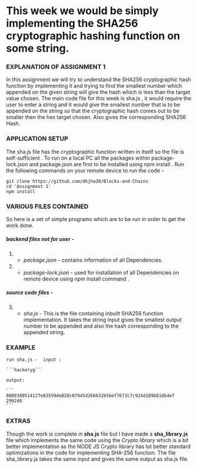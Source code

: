# This week we would be simply implementing the SHA256 cryptographic hashing function on some string.

### EXPLANATION OF ASSIGNMENT 1
In this assignment we will try to understand the SHA256 cryptographic hash function by implementing it and trying to find the smallest number which appended on the given string will give the hash which is less than the target value chosen.
The main code file for this week is sha.js , it would require the user to enter a string and it would give the smallest number that is to be appended on the string so that the cryptographic hash comes out to be smaller then the hex target chosen. Also gives the corresponding SHA256 Hash. 


### APPLICATION SETUP
The sha.js file has the cryptographic function written in itself so the file is self-sufficient . To run on a local PC all the packages within package-lock.json and package.json are first to be installed using npm install .
Run the following commands on your remote device to run the code -
```
git clone https://github.com/dkjha20/Blocks-and-Chains
cd 'Assignment 1'
npm install
```


### VARIOUS FILES CONTAINED
So here is a set of simple programs which are to be run in order to get the work done.

##### backend files not for user -
1) - *package.json* - contains information of all Dependencies.
2) - *package-lock.json* - used for installation of all Dependencies on remote device using npm install command .

##### source code files -
3) - *sha.js* - This is the file containing inbuilt SHA256 function implementation. It takes the string input gives the smallest output number to be appended and also the hash corresponding to the appended string.


### EXAMPLE

    run sha.js -  input : 

    ```hackeryg```
                       
    output:
   
    ```
    0000380514127e83559de020c07945d266632b5bef7673c7c924d189b81db4ef
    299248
    ```


###  EXTRAS
Though the work is complete in **sha.js** file but I have made a **sha_library.js** file which implements the same code using the *Crypto library* which is a bit better implementation as the NODE JS Crypto library has lot better standard optimizations in the code for implementing SHA-256 function.
The file sha_library.js takes the same input and gives the same output as sha.js file.